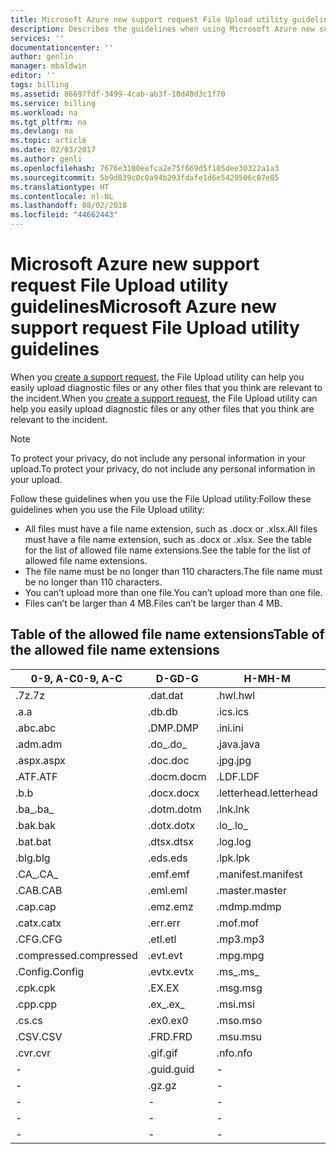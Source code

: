 ```yaml
---
title: Microsoft Azure new support request File Upload utility guidelines | Microsoft Docs
description: Describes the guidelines when using Microsoft Azure new support request File Upload utility
services: ''
documentationcenter: ''
author: genlin
manager: mbaldwin
editor: ''
tags: billing
ms.assetid: 86697fdf-3499-4cab-ab3f-10d40d3c1f70
ms.service: billing
ms.workload: na
ms.tgt_pltfrm: na
ms.devlang: na
ms.topic: article
ms.date: 02/03/2017
ms.author: genli
ms.openlocfilehash: 7676e3100eefca2e75f669d5f105dee30322a1a3
ms.sourcegitcommit: 5b9d839c0c0a94b293fdafe1d6e5429506c07e05
ms.translationtype: HT
ms.contentlocale: nl-NL
ms.lasthandoff: 08/02/2018
ms.locfileid: "44662443"
---
```

# <a name="microsoft-azure-new-support-request-file-upload-utility-guidelines"></a><span data-ttu-id="23b69-103">Microsoft Azure new support request File Upload utility guidelines</span><span class="sxs-lookup"><span data-stu-id="23b69-103">Microsoft Azure new support request File Upload utility guidelines</span></span>
<span data-ttu-id="23b69-104">When you [create a support request](https://portal.azure.com/#create/Microsoft.Support), the File Upload utility can help you easily upload diagnostic files or any other files that you think are relevant to the incident.</span><span class="sxs-lookup"><span data-stu-id="23b69-104">When you [create a support request](https://portal.azure.com/#create/Microsoft.Support), the File Upload utility can help you easily upload diagnostic files or any other files that you think are relevant to the incident.</span></span>  

> [!NOTE]
> <span data-ttu-id="23b69-105">To protect your privacy, do not include any personal information in your upload.</span><span class="sxs-lookup"><span data-stu-id="23b69-105">To protect your privacy, do not include any personal information in your upload.</span></span>
>
>

<span data-ttu-id="23b69-106">Follow these guidelines when you use the File Upload utility:</span><span class="sxs-lookup"><span data-stu-id="23b69-106">Follow these guidelines when you use the File Upload utility:</span></span>

* <span data-ttu-id="23b69-107">All files must have a file name extension, such as .docx or .xlsx.</span><span class="sxs-lookup"><span data-stu-id="23b69-107">All files must have a file name extension, such as .docx or .xlsx.</span></span> <span data-ttu-id="23b69-108">See the table for the list of allowed file name extensions.</span><span class="sxs-lookup"><span data-stu-id="23b69-108">See the table for the list of allowed file name extensions.</span></span>
* <span data-ttu-id="23b69-109">The file name must be no longer than 110 characters.</span><span class="sxs-lookup"><span data-stu-id="23b69-109">The file name must be no longer than 110 characters.</span></span>
* <span data-ttu-id="23b69-110">You can’t upload more than one file.</span><span class="sxs-lookup"><span data-stu-id="23b69-110">You can’t upload more than one file.</span></span>
* <span data-ttu-id="23b69-111">Files can’t be larger than 4 MB.</span><span class="sxs-lookup"><span data-stu-id="23b69-111">Files can’t be larger than 4 MB.</span></span>

## <a name="table-of-the-allowed-file-name-extensions"></a><span data-ttu-id="23b69-112">Table of the allowed file name extensions</span><span class="sxs-lookup"><span data-stu-id="23b69-112">Table of the allowed file name extensions</span></span>
| <span data-ttu-id="23b69-113">0-9, A-C</span><span class="sxs-lookup"><span data-stu-id="23b69-113">0-9, A-C</span></span>    | <span data-ttu-id="23b69-114">D-G</span><span class="sxs-lookup"><span data-stu-id="23b69-114">D-G</span></span>   | <span data-ttu-id="23b69-115">H-M</span><span class="sxs-lookup"><span data-stu-id="23b69-115">H-M</span></span>         | <span data-ttu-id="23b69-116">N-P</span><span class="sxs-lookup"><span data-stu-id="23b69-116">N-P</span></span>   | <span data-ttu-id="23b69-117">R-T</span><span class="sxs-lookup"><span data-stu-id="23b69-117">R-T</span></span>      | <span data-ttu-id="23b69-118">U-W</span><span class="sxs-lookup"><span data-stu-id="23b69-118">U-W</span></span>        | <span data-ttu-id="23b69-119">X-Z</span><span class="sxs-lookup"><span data-stu-id="23b69-119">X-Z</span></span>     |
|-------------|-------|-------------|-------|----------|------------|---------|
| <span data-ttu-id="23b69-120">.7z</span><span class="sxs-lookup"><span data-stu-id="23b69-120">.7z</span></span>         | <span data-ttu-id="23b69-121">.dat</span><span class="sxs-lookup"><span data-stu-id="23b69-121">.dat</span></span>  | <span data-ttu-id="23b69-122">.hwl</span><span class="sxs-lookup"><span data-stu-id="23b69-122">.hwl</span></span>        | <span data-ttu-id="23b69-123">.odx</span><span class="sxs-lookup"><span data-stu-id="23b69-123">.odx</span></span>  | <span data-ttu-id="23b69-124">.rar</span><span class="sxs-lookup"><span data-stu-id="23b69-124">.rar</span></span>     | <span data-ttu-id="23b69-125">.tdb</span><span class="sxs-lookup"><span data-stu-id="23b69-125">.tdb</span></span>       | <span data-ttu-id="23b69-126">.xlam</span><span class="sxs-lookup"><span data-stu-id="23b69-126">.xlam</span></span>   |
| <span data-ttu-id="23b69-127">.a</span><span class="sxs-lookup"><span data-stu-id="23b69-127">.a</span></span>          | <span data-ttu-id="23b69-128">.db</span><span class="sxs-lookup"><span data-stu-id="23b69-128">.db</span></span>   | <span data-ttu-id="23b69-129">.ics</span><span class="sxs-lookup"><span data-stu-id="23b69-129">.ics</span></span>        | <span data-ttu-id="23b69-130">.oft</span><span class="sxs-lookup"><span data-stu-id="23b69-130">.oft</span></span>  | <span data-ttu-id="23b69-131">.rdl</span><span class="sxs-lookup"><span data-stu-id="23b69-131">.rdl</span></span>     | <span data-ttu-id="23b69-132">.tdf</span><span class="sxs-lookup"><span data-stu-id="23b69-132">.tdf</span></span>       | <span data-ttu-id="23b69-133">.xlr</span><span class="sxs-lookup"><span data-stu-id="23b69-133">.xlr</span></span>    |
| <span data-ttu-id="23b69-134">.abc</span><span class="sxs-lookup"><span data-stu-id="23b69-134">.abc</span></span>        | <span data-ttu-id="23b69-135">.DMP</span><span class="sxs-lookup"><span data-stu-id="23b69-135">.DMP</span></span>  | <span data-ttu-id="23b69-136">.ini</span><span class="sxs-lookup"><span data-stu-id="23b69-136">.ini</span></span>        | <span data-ttu-id="23b69-137">.old</span><span class="sxs-lookup"><span data-stu-id="23b69-137">.old</span></span>  | <span data-ttu-id="23b69-138">.rdlc</span><span class="sxs-lookup"><span data-stu-id="23b69-138">.rdlc</span></span>    | <span data-ttu-id="23b69-139">.text</span><span class="sxs-lookup"><span data-stu-id="23b69-139">.text</span></span>      | <span data-ttu-id="23b69-140">.xls</span><span class="sxs-lookup"><span data-stu-id="23b69-140">.xls</span></span>    |
| <span data-ttu-id="23b69-141">.adm</span><span class="sxs-lookup"><span data-stu-id="23b69-141">.adm</span></span>        | <span data-ttu-id="23b69-142">.do_</span><span class="sxs-lookup"><span data-stu-id="23b69-142">.do_</span></span>  | <span data-ttu-id="23b69-143">.java</span><span class="sxs-lookup"><span data-stu-id="23b69-143">.java</span></span>       | <span data-ttu-id="23b69-144">.one</span><span class="sxs-lookup"><span data-stu-id="23b69-144">.one</span></span>  | <span data-ttu-id="23b69-145">.re_</span><span class="sxs-lookup"><span data-stu-id="23b69-145">.re_</span></span>     | <span data-ttu-id="23b69-146">.thmx</span><span class="sxs-lookup"><span data-stu-id="23b69-146">.thmx</span></span>      | <span data-ttu-id="23b69-147">.xlsb</span><span class="sxs-lookup"><span data-stu-id="23b69-147">.xlsb</span></span>   |
| <span data-ttu-id="23b69-148">.aspx</span><span class="sxs-lookup"><span data-stu-id="23b69-148">.aspx</span></span>       | <span data-ttu-id="23b69-149">.doc</span><span class="sxs-lookup"><span data-stu-id="23b69-149">.doc</span></span>  | <span data-ttu-id="23b69-150">.jpg</span><span class="sxs-lookup"><span data-stu-id="23b69-150">.jpg</span></span>        | <span data-ttu-id="23b69-151">.osd</span><span class="sxs-lookup"><span data-stu-id="23b69-151">.osd</span></span>  | <span data-ttu-id="23b69-152">.reg</span><span class="sxs-lookup"><span data-stu-id="23b69-152">.reg</span></span>     | <span data-ttu-id="23b69-153">.tif</span><span class="sxs-lookup"><span data-stu-id="23b69-153">.tif</span></span>       | <span data-ttu-id="23b69-154">.xlsm</span><span class="sxs-lookup"><span data-stu-id="23b69-154">.xlsm</span></span>   |
| <span data-ttu-id="23b69-155">.ATF</span><span class="sxs-lookup"><span data-stu-id="23b69-155">.ATF</span></span>        | <span data-ttu-id="23b69-156">.docm</span><span class="sxs-lookup"><span data-stu-id="23b69-156">.docm</span></span> | <span data-ttu-id="23b69-157">.LDF</span><span class="sxs-lookup"><span data-stu-id="23b69-157">.LDF</span></span>        | <span data-ttu-id="23b69-158">.OUT</span><span class="sxs-lookup"><span data-stu-id="23b69-158">.OUT</span></span>  | <span data-ttu-id="23b69-159">.remove</span><span class="sxs-lookup"><span data-stu-id="23b69-159">.remove</span></span>  | <span data-ttu-id="23b69-160">.trc</span><span class="sxs-lookup"><span data-stu-id="23b69-160">.trc</span></span>       | <span data-ttu-id="23b69-161">.xlsx</span><span class="sxs-lookup"><span data-stu-id="23b69-161">.xlsx</span></span>   |
| <span data-ttu-id="23b69-162">.b</span><span class="sxs-lookup"><span data-stu-id="23b69-162">.b</span></span>          | <span data-ttu-id="23b69-163">.docx</span><span class="sxs-lookup"><span data-stu-id="23b69-163">.docx</span></span> | <span data-ttu-id="23b69-164">.letterhead</span><span class="sxs-lookup"><span data-stu-id="23b69-164">.letterhead</span></span> | <span data-ttu-id="23b69-165">.p1</span><span class="sxs-lookup"><span data-stu-id="23b69-165">.p1</span></span>   | <span data-ttu-id="23b69-166">.ren</span><span class="sxs-lookup"><span data-stu-id="23b69-166">.ren</span></span>     | <span data-ttu-id="23b69-167">.TTD</span><span class="sxs-lookup"><span data-stu-id="23b69-167">.TTD</span></span>       | <span data-ttu-id="23b69-168">.xlt</span><span class="sxs-lookup"><span data-stu-id="23b69-168">.xlt</span></span>    |
| <span data-ttu-id="23b69-169">.ba_</span><span class="sxs-lookup"><span data-stu-id="23b69-169">.ba_</span></span>        | <span data-ttu-id="23b69-170">.dotm</span><span class="sxs-lookup"><span data-stu-id="23b69-170">.dotm</span></span> | <span data-ttu-id="23b69-171">.lnk</span><span class="sxs-lookup"><span data-stu-id="23b69-171">.lnk</span></span>        | <span data-ttu-id="23b69-172">.pcap</span><span class="sxs-lookup"><span data-stu-id="23b69-172">.pcap</span></span> | <span data-ttu-id="23b69-173">.rename</span><span class="sxs-lookup"><span data-stu-id="23b69-173">.rename</span></span>  | <span data-ttu-id="23b69-174">.tx_</span><span class="sxs-lookup"><span data-stu-id="23b69-174">.tx_</span></span>       | <span data-ttu-id="23b69-175">.xltx</span><span class="sxs-lookup"><span data-stu-id="23b69-175">.xltx</span></span>   |
| <span data-ttu-id="23b69-176">.bak</span><span class="sxs-lookup"><span data-stu-id="23b69-176">.bak</span></span>        | <span data-ttu-id="23b69-177">.dotx</span><span class="sxs-lookup"><span data-stu-id="23b69-177">.dotx</span></span> | <span data-ttu-id="23b69-178">.lo_</span><span class="sxs-lookup"><span data-stu-id="23b69-178">.lo_</span></span>        | <span data-ttu-id="23b69-179">.pdb</span><span class="sxs-lookup"><span data-stu-id="23b69-179">.pdb</span></span>  | <span data-ttu-id="23b69-180">.rft</span><span class="sxs-lookup"><span data-stu-id="23b69-180">.rft</span></span>     | <span data-ttu-id="23b69-181">.txt</span><span class="sxs-lookup"><span data-stu-id="23b69-181">.txt</span></span>       | <span data-ttu-id="23b69-182">.xml</span><span class="sxs-lookup"><span data-stu-id="23b69-182">.xml</span></span>    |
| <span data-ttu-id="23b69-183">.bat</span><span class="sxs-lookup"><span data-stu-id="23b69-183">.bat</span></span>        | <span data-ttu-id="23b69-184">.dtsx</span><span class="sxs-lookup"><span data-stu-id="23b69-184">.dtsx</span></span> | <span data-ttu-id="23b69-185">.log</span><span class="sxs-lookup"><span data-stu-id="23b69-185">.log</span></span>        | <span data-ttu-id="23b69-186">.pdf</span><span class="sxs-lookup"><span data-stu-id="23b69-186">.pdf</span></span>  | <span data-ttu-id="23b69-187">.rpt</span><span class="sxs-lookup"><span data-stu-id="23b69-187">.rpt</span></span>     | <span data-ttu-id="23b69-188">.uccapilog</span><span class="sxs-lookup"><span data-stu-id="23b69-188">.uccapilog</span></span> | <span data-ttu-id="23b69-189">.xmla</span><span class="sxs-lookup"><span data-stu-id="23b69-189">.xmla</span></span>   |
| <span data-ttu-id="23b69-190">.blg</span><span class="sxs-lookup"><span data-stu-id="23b69-190">.blg</span></span>        | <span data-ttu-id="23b69-191">.eds</span><span class="sxs-lookup"><span data-stu-id="23b69-191">.eds</span></span>  | <span data-ttu-id="23b69-192">.lpk</span><span class="sxs-lookup"><span data-stu-id="23b69-192">.lpk</span></span>        | <span data-ttu-id="23b69-193">.piz</span><span class="sxs-lookup"><span data-stu-id="23b69-193">.piz</span></span>  | <span data-ttu-id="23b69-194">.rte</span><span class="sxs-lookup"><span data-stu-id="23b69-194">.rte</span></span>     | <span data-ttu-id="23b69-195">.uccplog</span><span class="sxs-lookup"><span data-stu-id="23b69-195">.uccplog</span></span>   | <span data-ttu-id="23b69-196">.xps</span><span class="sxs-lookup"><span data-stu-id="23b69-196">.xps</span></span>    |
| <span data-ttu-id="23b69-197">.CA_</span><span class="sxs-lookup"><span data-stu-id="23b69-197">.CA_</span></span>        | <span data-ttu-id="23b69-198">.emf</span><span class="sxs-lookup"><span data-stu-id="23b69-198">.emf</span></span>  | <span data-ttu-id="23b69-199">.manifest</span><span class="sxs-lookup"><span data-stu-id="23b69-199">.manifest</span></span>   | <span data-ttu-id="23b69-200">.pmls</span><span class="sxs-lookup"><span data-stu-id="23b69-200">.pmls</span></span> | <span data-ttu-id="23b69-201">.rtf</span><span class="sxs-lookup"><span data-stu-id="23b69-201">.rtf</span></span>     | <span data-ttu-id="23b69-202">.udcx</span><span class="sxs-lookup"><span data-stu-id="23b69-202">.udcx</span></span>      | <span data-ttu-id="23b69-203">.xsd</span><span class="sxs-lookup"><span data-stu-id="23b69-203">.xsd</span></span>    |
| <span data-ttu-id="23b69-204">.CAB</span><span class="sxs-lookup"><span data-stu-id="23b69-204">.CAB</span></span>        | <span data-ttu-id="23b69-205">.eml</span><span class="sxs-lookup"><span data-stu-id="23b69-205">.eml</span></span>  | <span data-ttu-id="23b69-206">.master</span><span class="sxs-lookup"><span data-stu-id="23b69-206">.master</span></span>     | <span data-ttu-id="23b69-207">.png</span><span class="sxs-lookup"><span data-stu-id="23b69-207">.png</span></span>  | <span data-ttu-id="23b69-208">.run</span><span class="sxs-lookup"><span data-stu-id="23b69-208">.run</span></span>     | <span data-ttu-id="23b69-209">.vb_</span><span class="sxs-lookup"><span data-stu-id="23b69-209">.vb_</span></span>       | <span data-ttu-id="23b69-210">.xsn</span><span class="sxs-lookup"><span data-stu-id="23b69-210">.xsn</span></span>    |
| <span data-ttu-id="23b69-211">.cap</span><span class="sxs-lookup"><span data-stu-id="23b69-211">.cap</span></span>        | <span data-ttu-id="23b69-212">.emz</span><span class="sxs-lookup"><span data-stu-id="23b69-212">.emz</span></span>  | <span data-ttu-id="23b69-213">.mdmp</span><span class="sxs-lookup"><span data-stu-id="23b69-213">.mdmp</span></span>       | <span data-ttu-id="23b69-214">.potx</span><span class="sxs-lookup"><span data-stu-id="23b69-214">.potx</span></span> | <span data-ttu-id="23b69-215">.saz</span><span class="sxs-lookup"><span data-stu-id="23b69-215">.saz</span></span>     | <span data-ttu-id="23b69-216">.vbs_</span><span class="sxs-lookup"><span data-stu-id="23b69-216">.vbs_</span></span>      | <span data-ttu-id="23b69-217">.xxx</span><span class="sxs-lookup"><span data-stu-id="23b69-217">.xxx</span></span>    |
| <span data-ttu-id="23b69-218">.catx</span><span class="sxs-lookup"><span data-stu-id="23b69-218">.catx</span></span>       | <span data-ttu-id="23b69-219">.err</span><span class="sxs-lookup"><span data-stu-id="23b69-219">.err</span></span>  | <span data-ttu-id="23b69-220">.mof</span><span class="sxs-lookup"><span data-stu-id="23b69-220">.mof</span></span>        | <span data-ttu-id="23b69-221">.ppt</span><span class="sxs-lookup"><span data-stu-id="23b69-221">.ppt</span></span>  | <span data-ttu-id="23b69-222">.sql</span><span class="sxs-lookup"><span data-stu-id="23b69-222">.sql</span></span>     | <span data-ttu-id="23b69-223">.vcf</span><span class="sxs-lookup"><span data-stu-id="23b69-223">.vcf</span></span>       | <span data-ttu-id="23b69-224">.z_</span><span class="sxs-lookup"><span data-stu-id="23b69-224">.z_</span></span>     |
| <span data-ttu-id="23b69-225">.CFG</span><span class="sxs-lookup"><span data-stu-id="23b69-225">.CFG</span></span>        | <span data-ttu-id="23b69-226">.etl</span><span class="sxs-lookup"><span data-stu-id="23b69-226">.etl</span></span>  | <span data-ttu-id="23b69-227">.mp3</span><span class="sxs-lookup"><span data-stu-id="23b69-227">.mp3</span></span>        | <span data-ttu-id="23b69-228">.pptm</span><span class="sxs-lookup"><span data-stu-id="23b69-228">.pptm</span></span> | <span data-ttu-id="23b69-229">.sqlplan</span><span class="sxs-lookup"><span data-stu-id="23b69-229">.sqlplan</span></span> | <span data-ttu-id="23b69-230">.vsd</span><span class="sxs-lookup"><span data-stu-id="23b69-230">.vsd</span></span>       | <span data-ttu-id="23b69-231">.z01</span><span class="sxs-lookup"><span data-stu-id="23b69-231">.z01</span></span>    |
| <span data-ttu-id="23b69-232">.compressed</span><span class="sxs-lookup"><span data-stu-id="23b69-232">.compressed</span></span> | <span data-ttu-id="23b69-233">.evt</span><span class="sxs-lookup"><span data-stu-id="23b69-233">.evt</span></span>  | <span data-ttu-id="23b69-234">.mpg</span><span class="sxs-lookup"><span data-stu-id="23b69-234">.mpg</span></span>        | <span data-ttu-id="23b69-235">.pptx</span><span class="sxs-lookup"><span data-stu-id="23b69-235">.pptx</span></span> | <span data-ttu-id="23b69-236">.stp</span><span class="sxs-lookup"><span data-stu-id="23b69-236">.stp</span></span>     | <span data-ttu-id="23b69-237">.wdb</span><span class="sxs-lookup"><span data-stu-id="23b69-237">.wdb</span></span>       | <span data-ttu-id="23b69-238">.z02</span><span class="sxs-lookup"><span data-stu-id="23b69-238">.z02</span></span>    |
| <span data-ttu-id="23b69-239">.Config</span><span class="sxs-lookup"><span data-stu-id="23b69-239">.Config</span></span>     | <span data-ttu-id="23b69-240">.evtx</span><span class="sxs-lookup"><span data-stu-id="23b69-240">.evtx</span></span> | <span data-ttu-id="23b69-241">.ms_</span><span class="sxs-lookup"><span data-stu-id="23b69-241">.ms_</span></span>        | <span data-ttu-id="23b69-242">.prn</span><span class="sxs-lookup"><span data-stu-id="23b69-242">.prn</span></span>  | <span data-ttu-id="23b69-243">.svclog</span><span class="sxs-lookup"><span data-stu-id="23b69-243">.svclog</span></span>  | <span data-ttu-id="23b69-244">.wks</span><span class="sxs-lookup"><span data-stu-id="23b69-244">.wks</span></span>       | <span data-ttu-id="23b69-245">.zi</span><span class="sxs-lookup"><span data-stu-id="23b69-245">.zi</span></span>     |
| <span data-ttu-id="23b69-246">.cpk</span><span class="sxs-lookup"><span data-stu-id="23b69-246">.cpk</span></span>        | <span data-ttu-id="23b69-247">.EX</span><span class="sxs-lookup"><span data-stu-id="23b69-247">.EX</span></span>   | <span data-ttu-id="23b69-248">.msg</span><span class="sxs-lookup"><span data-stu-id="23b69-248">.msg</span></span>        | <span data-ttu-id="23b69-249">.psf</span><span class="sxs-lookup"><span data-stu-id="23b69-249">.psf</span></span>  |   -       | <span data-ttu-id="23b69-250">.wma</span><span class="sxs-lookup"><span data-stu-id="23b69-250">.wma</span></span>       | <span data-ttu-id="23b69-251">.zi_</span><span class="sxs-lookup"><span data-stu-id="23b69-251">.zi_</span></span>    |
| <span data-ttu-id="23b69-252">.cpp</span><span class="sxs-lookup"><span data-stu-id="23b69-252">.cpp</span></span>        | <span data-ttu-id="23b69-253">.ex_</span><span class="sxs-lookup"><span data-stu-id="23b69-253">.ex_</span></span>  | <span data-ttu-id="23b69-254">.msi</span><span class="sxs-lookup"><span data-stu-id="23b69-254">.msi</span></span>        | <span data-ttu-id="23b69-255">.pst</span><span class="sxs-lookup"><span data-stu-id="23b69-255">.pst</span></span>  |  -        | <span data-ttu-id="23b69-256">.wmv</span><span class="sxs-lookup"><span data-stu-id="23b69-256">.wmv</span></span>       | <span data-ttu-id="23b69-257">.zip</span><span class="sxs-lookup"><span data-stu-id="23b69-257">.zip</span></span>    |
| <span data-ttu-id="23b69-258">.cs</span><span class="sxs-lookup"><span data-stu-id="23b69-258">.cs</span></span>         | <span data-ttu-id="23b69-259">.ex0</span><span class="sxs-lookup"><span data-stu-id="23b69-259">.ex0</span></span>  | <span data-ttu-id="23b69-260">.mso</span><span class="sxs-lookup"><span data-stu-id="23b69-260">.mso</span></span>        | <span data-ttu-id="23b69-261">.pub</span><span class="sxs-lookup"><span data-stu-id="23b69-261">.pub</span></span>  | -         | <span data-ttu-id="23b69-262">.wmz</span><span class="sxs-lookup"><span data-stu-id="23b69-262">.wmz</span></span>       | <span data-ttu-id="23b69-263">.zip_</span><span class="sxs-lookup"><span data-stu-id="23b69-263">.zip_</span></span>   |
| <span data-ttu-id="23b69-264">.CSV</span><span class="sxs-lookup"><span data-stu-id="23b69-264">.CSV</span></span>        | <span data-ttu-id="23b69-265">.FRD</span><span class="sxs-lookup"><span data-stu-id="23b69-265">.FRD</span></span>  | <span data-ttu-id="23b69-266">.msu</span><span class="sxs-lookup"><span data-stu-id="23b69-266">.msu</span></span>        | -      |-          | <span data-ttu-id="23b69-267">.wps</span><span class="sxs-lookup"><span data-stu-id="23b69-267">.wps</span></span>       | <span data-ttu-id="23b69-268">.zipp</span><span class="sxs-lookup"><span data-stu-id="23b69-268">.zipp</span></span>   |
| <span data-ttu-id="23b69-269">.cvr</span><span class="sxs-lookup"><span data-stu-id="23b69-269">.cvr</span></span>        | <span data-ttu-id="23b69-270">.gif</span><span class="sxs-lookup"><span data-stu-id="23b69-270">.gif</span></span>  | <span data-ttu-id="23b69-271">.nfo</span><span class="sxs-lookup"><span data-stu-id="23b69-271">.nfo</span></span>        | -      |-          | <span data-ttu-id="23b69-272">.wpt</span><span class="sxs-lookup"><span data-stu-id="23b69-272">.wpt</span></span>       | <span data-ttu-id="23b69-273">.zipped</span><span class="sxs-lookup"><span data-stu-id="23b69-273">.zipped</span></span> |
| -            | <span data-ttu-id="23b69-274">.guid</span><span class="sxs-lookup"><span data-stu-id="23b69-274">.guid</span></span> | -            | -      | -         | <span data-ttu-id="23b69-275">.wsdl</span><span class="sxs-lookup"><span data-stu-id="23b69-275">.wsdl</span></span>      | <span data-ttu-id="23b69-276">.zippy</span><span class="sxs-lookup"><span data-stu-id="23b69-276">.zippy</span></span>  |
| -            | <span data-ttu-id="23b69-277">.gz</span><span class="sxs-lookup"><span data-stu-id="23b69-277">.gz</span></span>   | -            | -      | -         | <span data-ttu-id="23b69-278">.wsp</span><span class="sxs-lookup"><span data-stu-id="23b69-278">.wsp</span></span>       | <span data-ttu-id="23b69-279">.zipx</span><span class="sxs-lookup"><span data-stu-id="23b69-279">.zipx</span></span>   |
| -            | -      | -            | -      | -         | <span data-ttu-id="23b69-280">.wtl</span><span class="sxs-lookup"><span data-stu-id="23b69-280">.wtl</span></span>       | <span data-ttu-id="23b69-281">.zit</span><span class="sxs-lookup"><span data-stu-id="23b69-281">.zit</span></span>    |
| -            | -      | -            | -      | -         |     -       | <span data-ttu-id="23b69-282">.zix</span><span class="sxs-lookup"><span data-stu-id="23b69-282">.zix</span></span>    |
| -            | -      | -            | -      | -         |  -          | <span data-ttu-id="23b69-283">.zzz</span><span class="sxs-lookup"><span data-stu-id="23b69-283">.zzz</span></span>    |
